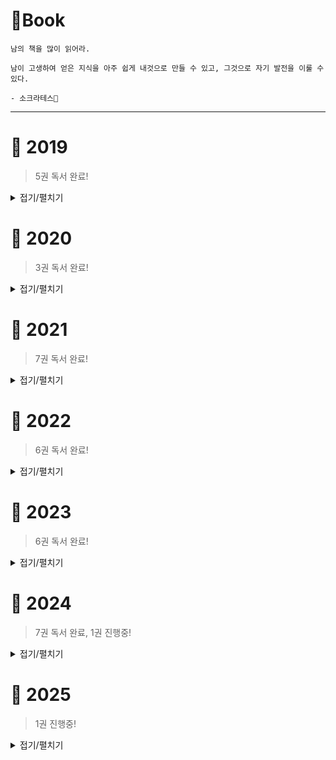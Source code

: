 # 📖Book

```
남의 책을 많이 읽어라.

남이 고생하여 얻은 지식을 아주 쉽게 내것으로 만들 수 있고, 그것으로 자기 발전을 이룰 수 있다.

- 소크라테스🧙‍
```

---

# 📅 2019

> 5권 독서 완료!

<details>
<summary>접기/펼치기</summary>

### 01. 모던 자바스크립트 입문

`📅 2019`

**✔ 완독**

💬 아예 프로그래밍을 모르는 사람들도 볼 수 있도록 설명되어있다. 너무 세세한 부분까지 설명하고 있어 지식이 조금 있다면 지루할 수 있지만 세세하게 놓쳤던 부분을 잡을 수 있었다.

---

### 02. 리액트를 다루는 기술

`📅 2019`

**✔ 완독**

💬 리액트의 교과서. 다른 리액트 책들보다 최신 트렌드에 맞게 설명이 잘 되어있다.

---

### 03. 자바 ORM 표준 JPA 프로그래밍

`📅 2019`

**✖ 중단**

💬 필요한 부분만 찾아서 봄. 차후 개념잡기 위해 차근차근 읽을 예정.

---

### 04. Clean Code

`📅 2019` `📅 2021`

**✖ 중단**

💬 매번 뒤쪽의 코드 폭탄 이후부터 더이상 진행하지를 못함..

---

### 05. HTTP 완벽 가이드

**✖ 중단**

💬 현재 읽기에는 너무 레거시 하며, 프론트쪽에 집중된 내용.

---
</details>

# 📅 2020

> 3권 독서 완료!

<details>
<summary>접기/펼치기</summary>

### 01. 불친절한 SQL 프로그래밍

`📅 2020`

**✔ 완독**

💬 오라클 중심으로 설명. SQL 개념책보다는 `SQL 사전`같은 느낌과 더 가깝다.

---

### 02. 친절한 SQL 튜닝

`📅 2020`

**✔ 완독**

💬 오라클 중심으로 설명. 이해하기 쉽게 튜닝을 풀어나간다.

---

### 03. 테스트 주도 개발

`📅 2020`

**✔ 완독**

💬 TDD 개발론의 개념을 잡아주는 책. 개념만 있는 책이라 실제 TDD 사용하려면 다른 레퍼런스를 참고해야하는게 조금 아쉽다.

---
</details>

# 📅 2021

> 7권 독서 완료!

<details>
<summary>접기/펼치기</summary>

### 01. Java의 정석

`📅 2021`

**✔ 완독**

💬 진작 볼걸.. 기본서로써 아주 좋은 책이다.

---

### 02. Hello Coding 그림으로 개념을 이해하는 알고리즘

`📅 2021`

**✔ 완독**

💬 자료구조와 알고리즘을 많은 예시로 굉장히 쉽게 설명해준다. 완전 기초(log의 정의부터 O(n) 등..) 레벨부터 알려주며 책이 굉장히 술술 쉽게 읽힌다.

---

### 03. 스프링부트 코드 공작소

`📅 2021`

**✖ 중단**

💬 책 내의 스프링부트 버전이 너무 낮아 실습을 진행하며 빈번한 오류 발생. 오류 해결하면서 지쳐버렸다. 책을 살땐 꼭 출판 일자를 확인하자.

---

### 04. 코드로 배우는 스프링부트 웹 프로젝트

`📅 2021`

**✔ 완독**

💬 인프런강의에서 진행한 프로젝트와는 다른식으로 코드들의 구성이 전개되는것이 조금 특이했다. 아무래도 완전 최신느낌은 아니였지만 실무에서 이런식으로 사용하는곳이 많겠구나 라는 생각이 들었다. 코드 자체가 스프링부트 기반이 아닌 스프링 기반의 약간의 레거시코드 같은 느낌이 있었다. 실무 위주로 따라하는 책이라 개념이 조금 부족한 부분은 많이 아쉬웠지만 가볍게 훑기는 좋았다.

---

### 05. 토비의 스프링 3.1

`📅 2021~2022`

**✔ 완독**

💬 3.1 버전이라 지금과 스프링 구현방식은 다를 수 있지만 개념은 동일하다. 스프링의 개념적인 부분을 이해할 수 있는 좋은 책이다. 또한 책 내에서 얘기해주는 개발 가이드가 오래된 책임에도 불구하고 세련된다. 대신 너무 긴시간에 걸쳐 읽어서 그런지 한번 더 읽어볼 예정이다.

---

### 06. 코딩인터뷰 완전 분석

`📅 2021`

**✔ 완독**

💬 모든 챕터의 연습문제들을 다 풀진 못했다. 개념정도만 훑었는데 책 내용이 굉장히 좋다. 나중에 한번 더 읽어볼 예정이다.

---

### 07. 리팩터링

`📅 2021`

**✔ 완독**

💬 표지를 바꿔야할 책 중 하나이다. 표지보고 전공책 느낌이 나서 재미없을것 같아서 미뤄왔는데 내용도 좋고 술술 읽히는 좋은 책이었다.

---
</details>

# 📅 2022

> 6권 독서 완료!

<details>
<summary>접기/펼치기</summary>

### 01. 1일 1로그 100일 완성 IT지식

`📅 2022`

**✔ 완독**

💬 친구를 IT업계로 끌어오기 위해 읽었던 책. 상식을 조금 환기시키는 용도로 좋았음. 재미있는 예시가 많아서 좋았다.

---

### 02. 객체지향의 사실과 오해

`📅 2022`

**✔ 완독**

💬 추상적으로 머리 속에만 있던 개념들을 가시적으로 책을 통해 텍스트로 접할 수 있던 점이 좋았다. 또한 책 내의 비유가 굉장하다.

---

### 03. Unit Testing (단위 테스트)

`📅 2022`

**✔ 완독**

💬 다른 테스트코드를 다루는 책에서 볼 수 없는 내용들이 가득하다. 테스트 코드뿐만이 아닌 여러 전반적인 클린코드 + 클린 아키텍처가 살짝 가미되어 있다. 아쉬운 점이라고 하면 번역이.....

---

### 04. 엘레강트 오브젝트

`📅 2022`

**✔ 완독**

💬 처음엔 저자의 단호한 어조에 당황했으나, 단호한 어조 덕에 경각심이 더 생기게 되었다. 예시도 많고 가볍게 읽기 좋은 책.

---

### 05. 함께자라기

`📅 2022`

**✔ 완독**

💬 내 기준 당연한 얘기를 하고있어서 크게 와닿진 않았음.

---

### 06. 이펙티브 자바

`📅 2022`

**✔ 완독**

💬 왜 신입때 읽다가 포기했는지 알 수 있었다. 현재 상황이랑 맞지 않은 내용도 많지만 어느정도 개발에 데여보아야 공감할 수 있는 부분이 많았음.

---
</details>

# 📅 2023

> 6권 독서 완료!

<details>
<summary>접기/펼치기</summary>

### 01. 도메인 주도 개발 시작하기

`📅 2023`

**✔ 완독**

💬 간단한 DDD 자체의 개념을 잘 알려주는 책이다. java, spring, jpa 기반의 기술셋을 가지고 있는 사람에게 더 적합한 DDD 책이다.

---

### 02. 도메인 주도 서비스로 시작하는 마이크로서비스 개발

`📅 2023`

**✔ 완독**

💬 좋은 책이었으나 살짝 어려운 감이 있긴 하였음. 다시 읽을 예정.

---

### 03. 프로그래머의 뇌

`📅 2023`

**✖ 중단**

💬 2022년 당시 다 읽었으나 시간이 살짝 지나고 나니 책에 대한 기억이 별로 없음.. 다시 읽어야 할듯.

---

### 04. 레거시 코드 활용 전략

`📅 2023`

**✔ 완독**

💬 생각보다 난이도가 있으며 재미가 별로 없다.

---

### 05. 리액트를 다루는 기술

`📅 2019` `📅 2023`

**✔ 완독**

💬 2019년 처음 읽었던 시점보다 많이 달라진 내용으로 새롭게 알게된 점이 많았음.

---

### 06. 클린 아키텍처

`📅 2023`

**✖ 중단**

💬 어거지로 다 읽었기 때문에 다시 읽을 예정.

---
</details>

# 📅 2024

> 7권 독서 완료, 1권 진행중!

<details>
<summary>접기/펼치기</summary>

### 01. Kotlin in Action

`📅 2024`

**✔ 완독**

💬 완독 했지만 완독한 것 같지 않음. 생각보다 코틀린 개념이 복잡했어서 다시 읽을 예정.

---

### 02. 오브젝트

`📅 2024`

**✔ 완독**

💬 중반의 코드 전개 방식부터 어떻게 이런 생각을 하면서 코드를 짜지? 라는 생각과 함께 저자가 천재 아닌가 라는 생각을 많이 하게 된 책임. 중반부터 난이도가 조금 있는 편이라 한번 더 읽을 예정.

---

### 03. 함수형 프로그래밍 with 자바

`📅 2024`

**✔ 완독**

💬 책 내용은 어렵지 않음. javaScript와 비슷하게 생각하면 좀 더 이해하기 쉽다. 자바에서의 함수형은 어떤것인가를 잘 알려주는 책.

---

### 04. 데이터 중심 애플리케이션 설계

`📅 2024`

**✔ 완독**

💬 최고의 책. 대신 연차가 적으면 이해하기 힘들 수도. 내부적으로 데이터들을 어떻게 관리할 것인지, 어떤 방식으로 아키텍처를 구현할 것인지에 대해 알려줌. 다시 한번 읽을 예정.

---

### 05. Release의 모든 것

`📅 2024`

**✔ 완독**

💬 저자가 자신의 경험에 비롯하여 운영시 생기는 문제점과 해결법을 알려준다. 생각보다 옛날얘기를 많이하지만 그 경험이 현재와 그리 동떨어지지 않다. 나름의 인사이트를 얻을 수 있는 책.

---

### 06. 24단계 실습으로 정복하는 쿠버네티스

`📅 2024`

**✖ 중단**

💬 인프라 전문가가 아닌 백엔드 개발자가 쿠버네티스를 이해하기에 딱 괜찮은 책. 아쉽게도 스터디가 중간에 파해서 완독하지는 못했다.

---

### 07. 클라우드 네이티브 스프링 인 액션

`📅 2024`

**✖ 중단**

💬 Spring Cloud 기반의 Spring 서비스를 어떻게 구성하는지 실습을 통해 진행하는 아주아주 좋은책.. 이지만 실제로 실무에서 이정도의 최신 기술을 사용하기 힘들다. 사실 본인의 경우 클라우드 기반 스프링 서비스가 궁금해서 스터디를 시작했는데, 타이밍 좋게 팀내 도입이 필요했던 시기가 있어서 그때 도움이 되긴 하였다. 대신 모든 내용을 숙지하지 못해서 다시 읽어볼 예정.

---

### 08. 아파치 카프카 애플리케이션 프로그래밍 with 자바

`📅 2024~2025`

**🕥 진행중**

💬 

---
</details>

# 📅 2025

> 1권 진행중!

<details>
<summary>접기/펼치기</summary>

### 01. 디자인 패턴의 아름다움

`📅 2025`

**✔ 완독**

💬 내용은 좋았지만 예제 코드가 간단하지 않아 초심자에게는 다소 진입 장벽이 있을듯. 어떤 면에서는 복잡한 예제가 실제 상황에 더 가깝기 때문에 도움이 되기도 하지만, 개인적으로는 다른 쉬운 디자인 패턴 책을 먼저 읽고 나서 이 책을 읽는 순서가 더 적절해 보였다. 실제로 학습할 때도 먼저 블로그를 통해 개념을 선이해한 뒤, 다시 책을 통해 후이해하는 방식으로 진행했고 그로 인해 시간이 다소 부족했다.

---
</details>

